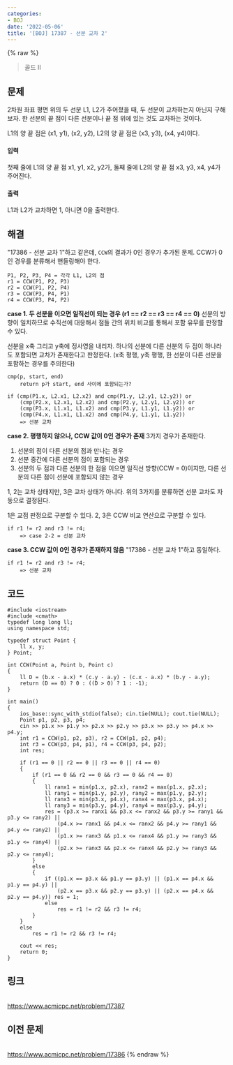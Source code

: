 ```yaml
---
categories:
- BOJ
date: '2022-05-06'
title: '[BOJ] 17387 - 선분 교차 2'
---
```


{% raw %}
> 골드 II<br>

## 문제
2차원 좌표 평면 위의 두 선분 L1, L2가 주어졌을 때, 두 선분이 교차하는지 아닌지 구해보자. 한 선분의 끝 점이 다른 선분이나 끝 점 위에 있는 것도 교차하는 것이다.

L1의 양 끝 점은 (x1, y1), (x2, y2), L2의 양 끝 점은 (x3, y3), (x4, y4)이다.

#### 입력
첫째 줄에 L1의 양 끝 점 x1, y1, x2, y2가, 둘째 줄에 L2의 양 끝 점 x3, y3, x4, y4가 주어진다.

#### 출력
L1과 L2가 교차하면 1, 아니면 0을 출력한다.

## 해결
"17386 - 선분 교차 1"하고 같은데, `CCW`의 결과가 0인 경우가 추가된 문제. CCW가 0인 경우를 분류해서 핸들링해야 한다.

```
P1, P2, P3, P4 = 각각 L1, L2의 점
r1 = CCW(P1, P2, P3)
r2 = CCW(P1, P2, P4)
r3 = CCW(P3, P4, P1)
r4 = CCW(P3, P4, P2)
```

**case 1. 두 선분을 이으면 일직선이 되는 경우 (r1 == r2 == r3 == r4 == 0)**
선분의 방향이 일치하므로 수직선에 대응해서 점들 간의 위치 비교를 통해서 포함 유무를 판정할 수 있다.

선분을 x축 그리고 y축에 정사영을 내리자. 하나의 선분에 다른 선분의 두 점이 하나라도 포함되면 교차가 존재한다고 판정한다. (x축 평행, y축 평행, 한 선분이 다른 선분을 포함하는 경우를 주의한다)

```
cmp(p, start, end)
	return p가 start, end 사이에 포함되는가?

if (cmp(P1.x, L2.x1, L2.x2) and cmp(P1.y, L2.y1, L2.y2)) or
	(cmp(P2.x, L2.x1, L2.x2) and cmp(P2.y, L2.y1, L2.y2)) or
	(cmp(P3.x, L1.x1, L1.x2) and cmp(P3.y, L1.y1, L1.y2)) or
	(cmp(P4.x, L1.x1, L1.x2) and cmp(P4.y, L1.y1, L1.y2))
	=> 선분 교차
```

**case 2. 평행하지 않으나, CCW 값이 0인 경우가 존재**
3가지 경우가 존재한다.
1. 선분의 점이 다른 선분의 점과 만나는 경우
2. 선분 중간에 다른 선분의 점이 포함되는 경우
3. 선분의 두 점과 다른 선분의 한 점을 이으면 일직선 방향(CCW = 0)이지만, 다른 선분의 다른 점이 선분에 포함되지 않는 경우

1, 2는 교차 상태지만, 3은 교차 상태가 아니다. 위의 3가지를 분류하면 선분 교차도 자동으로 결정된다.

1은 교점 판정으로 구분할 수 있다.
2, 3은 CCW 비교 연산으로 구분할 수 있다. 
```
if r1 != r2 and r3 != r4;
	=> case 2-2 = 선분 교차
```

**case 3. CCW 값이 0인 경우가 존재하지 않음**
"17386 - 선분 교차 1"하고 동일하다.
```
if r1 != r2 and r3 != r4;
	=> 선분 교차
```

## 코드
```
#include <iostream>
#include <cmath>
typedef long long ll;
using namespace std;

typedef struct Point {
	ll x, y;
} Point;

int CCW(Point a, Point b, Point c)
{
	ll D = (b.x - a.x) * (c.y - a.y) - (c.x - a.x) * (b.y - a.y);
	return (D == 0) ? 0 : ((D > 0) ? 1 : -1);
}

int main()
{
	ios_base::sync_with_stdio(false); cin.tie(NULL); cout.tie(NULL);
	Point p1, p2, p3, p4;
	cin >> p1.x >> p1.y >> p2.x >> p2.y >> p3.x >> p3.y >> p4.x >> p4.y;
	int r1 = CCW(p1, p2, p3), r2 = CCW(p1, p2, p4);
	int r3 = CCW(p3, p4, p1), r4 = CCW(p3, p4, p2);
	int res;

	if (r1 == 0 || r2 == 0 || r3 == 0 || r4 == 0)
	{
		if (r1 == 0 && r2 == 0 && r3 == 0 && r4 == 0)
		{
			ll ranx1 = min(p1.x, p2.x), ranx2 = max(p1.x, p2.x);
			ll rany1 = min(p1.y, p2.y), rany2 = max(p1.y, p2.y);
			ll ranx3 = min(p3.x, p4.x), ranx4 = max(p3.x, p4.x);
			ll rany3 = min(p3.y, p4.y), rany4 = max(p3.y, p4.y);
			res = (p3.x >= ranx1 && p3.x <= ranx2 && p3.y >= rany1 && p3.y <= rany2) ||
				(p4.x >= ranx1 && p4.x <= ranx2 && p4.y >= rany1 && p4.y <= rany2) ||
				(p1.x >= ranx3 && p1.x <= ranx4 && p1.y >= rany3 && p1.y <= rany4) ||
				(p2.x >= ranx3 && p2.x <= ranx4 && p2.y >= rany3 && p2.y <= rany4);
		}
		else
		{
			if ((p1.x == p3.x && p1.y == p3.y) || (p1.x == p4.x && p1.y == p4.y) ||
				(p2.x == p3.x && p2.y == p3.y) || (p2.x == p4.x && p2.y == p4.y)) res = 1;
			else
				res = r1 != r2 && r3 != r4;
		}
	}
	else
		res = r1 != r2 && r3 != r4;

	cout << res;
	return 0;
}
```

## 링크
<br>https://www.acmicpc.net/problem/17387

## 이전 문제
<br>https://www.acmicpc.net/problem/17386
{% endraw %}